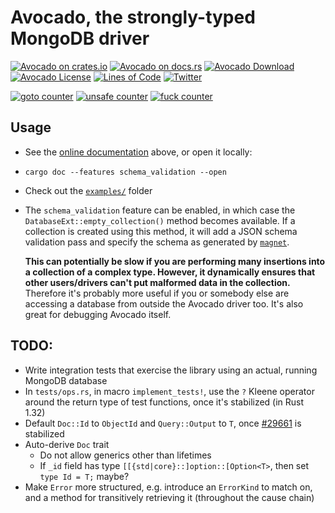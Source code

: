# Avocado, the strongly-typed MongoDB driver

[![Avocado on crates.io](https://img.shields.io/crates/v/avocado.svg)](https://crates.io/crates/avocado)
[![Avocado on docs.rs](https://docs.rs/avocado/badge.svg)](https://docs.rs/avocado)
[![Avocado Download](https://img.shields.io/crates/d/avocado.svg)](https://crates.io/crates/avocado)
[![Avocado License](https://img.shields.io/badge/license-MIT-blue.svg)](https://github.com/H2CO3/avocado/blob/master/LICENSE.txt)
[![Lines of Code](https://tokei.rs/b1/github/H2CO3/avocado)](https://github.com/Aaronepower/tokei)
[![Twitter](https://img.shields.io/badge/twitter-@H2CO3_iOS-blue.svg?style=flat&colorB=64A5DE&label=Twitter)](http://twitter.com/H2CO3_iOS)

[![goto counter](https://img.shields.io/github/search/H2CO3/avocado/goto.svg)](https://github.com/H2CO3/avocado/search?q=goto)
[![unsafe counter](https://img.shields.io/github/search/H2CO3/avocado/unsafe.svg)](https://github.com/H2CO3/avocado/search?q=unsafe)
[![fuck counter](https://img.shields.io/github/search/H2CO3/avocado/fuck.svg)](https://github.com/H2CO3/avocado/search?q=fuck)

## Usage

* See the [online documentation](https://docs.rs/avocado) above, or open it locally:
* `cargo doc --features schema_validation --open`
* Check out the [`examples/`](https://github.com/H2CO3/avocado/blob/master/examples/) folder
* The `schema_validation` feature can be enabled, in which case the `DatabaseExt::empty_collection()` method becomes available. If a collection is created using this method, it will add a JSON schema validation pass and specify the schema as generated by [`magnet`](https://github.com/H2CO3/magnet).

    **This can potentially be slow if you are performing many insertions into a collection of a complex type. However, it dynamically ensures that other users/drivers can't put malformed data in the collection.** Therefore it's probably more useful if you or somebody else are accessing a database from outside the Avocado driver too. It's also great for debugging Avocado itself.

## TODO:

* Write integration tests that exercise the library using an actual, running MongoDB database
* In `tests/ops.rs`, in macro `implement_tests!`, use the `?` Kleene operator around the return type of test functions, once it's stabilized (in Rust 1.32)
* Default `Doc::Id` to `ObjectId` and `Query::Output` to `T`, once [#29661](https://github.com/rust-lang/rust/issues/29661) is stabilized
* Auto-derive `Doc` trait
	* Do not allow generics other than lifetimes
	* If `_id` field has type `[[{std|core}::]option::[Option<T>`, then set `type Id = T;` maybe?
* Make `Error` more structured, e.g. introduce an `ErrorKind` to match on, and a method for transitively retrieving it (throughout the cause chain)
